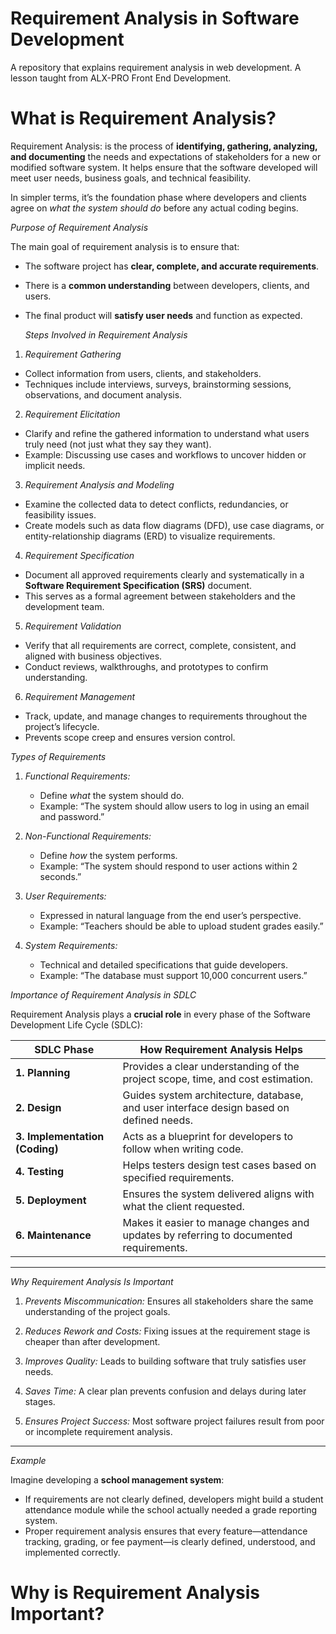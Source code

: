 # Requirement Analysis in Software Development
A repository that explains requirement analysis in web development. A lesson taught from ALX-PRO Front End Development.
# What is Requirement Analysis?
Requirement Analysis: is the process of **identifying, gathering, analyzing, and documenting** the needs and expectations of stakeholders for a new or modified software system.
It helps ensure that the software developed will meet user needs, business goals, and technical feasibility.

In simpler terms, it’s the foundation phase where developers and clients agree on *what the system should do* before any actual coding begins.

  *Purpose of Requirement Analysis*

The main goal of requirement analysis is to ensure that:

* The software project has **clear, complete, and accurate requirements**.
* There is a **common understanding** between developers, clients, and users.
* The final product will **satisfy user needs** and function as expected.


  *Steps Involved in Requirement Analysis*

1.  *Requirement Gathering*

   * Collect information from users, clients, and stakeholders.
   * Techniques include interviews, surveys, brainstorming sessions, observations, and document analysis.

2.  *Requirement Elicitation*

   * Clarify and refine the gathered information to understand what users truly need (not just what they say they want).
   * Example: Discussing use cases and workflows to uncover hidden or implicit needs.

3.  *Requirement Analysis and Modeling*

   * Examine the collected data to detect conflicts, redundancies, or feasibility issues.
   * Create models such as data flow diagrams (DFD), use case diagrams, or entity-relationship diagrams (ERD) to visualize requirements.

4.  *Requirement Specification*

   * Document all approved requirements clearly and systematically in a **Software Requirement Specification (SRS)** document.
   * This serves as a formal agreement between stakeholders and the development team.

5.  *Requirement Validation*

   * Verify that all requirements are correct, complete, consistent, and aligned with business objectives.
   * Conduct reviews, walkthroughs, and prototypes to confirm understanding.

6.  *Requirement Management*

   * Track, update, and manage changes to requirements throughout the project’s lifecycle.
   * Prevents scope creep and ensures version control.

  *Types of Requirements*

1. *Functional Requirements:*

   * Define *what* the system should do.
   * Example: “The system should allow users to log in using an email and password.”

2. *Non-Functional Requirements:*

   * Define *how* the system performs.
   * Example: “The system should respond to user actions within 2 seconds.”

3. *User Requirements:*

   * Expressed in natural language from the end user’s perspective.
   * Example: “Teachers should be able to upload student grades easily.”

4. *System Requirements:*

   * Technical and detailed specifications that guide developers.
   * Example: “The database must support 10,000 concurrent users.”

  *Importance of Requirement Analysis in SDLC*

Requirement Analysis plays a **crucial role** in every phase of the Software Development Life Cycle (SDLC):

| **SDLC Phase**                 | **How Requirement Analysis Helps**                                                      |
| ------------------------------ | --------------------------------------------------------------------------------------- |
| **1. Planning**                | Provides a clear understanding of the project scope, time, and cost estimation.         |
| **2. Design**                  | Guides system architecture, database, and user interface design based on defined needs. |
| **3. Implementation (Coding)** | Acts as a blueprint for developers to follow when writing code.                         |
| **4. Testing**                 | Helps testers design test cases based on specified requirements.                        |
| **5. Deployment**              | Ensures the system delivered aligns with what the client requested.                     |
| **6. Maintenance**             | Makes it easier to manage changes and updates by referring to documented requirements.  |

---

*Why Requirement Analysis Is Important*

1. *Prevents Miscommunication:*
   Ensures all stakeholders share the same understanding of the project goals.

2. *Reduces Rework and Costs:*
   Fixing issues at the requirement stage is cheaper than after development.

3. *Improves Quality:*
   Leads to building software that truly satisfies user needs.

4. *Saves Time:*
   A clear plan prevents confusion and delays during later stages.

5. *Ensures Project Success:*
   Most software project failures result from poor or incomplete requirement analysis.

---

*Example*

Imagine developing a **school management system**:

* If requirements are not clearly defined, developers might build a student attendance module while the school actually needed a grade reporting system.
* Proper requirement analysis ensures that every feature—attendance tracking, grading, or fee payment—is clearly defined, understood, and implemented correctly.


# Why is Requirement Analysis Important?
